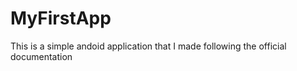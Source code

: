# MyFirstApp
 This is a simple andoid application that I made following the official documentation 
